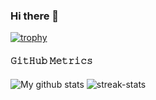 ### Hi there 👋

[![trophy](https://github-profile-trophy.vercel.app/?username=ykumards&theme=onedark)](https://github.com/ryo-ma/github-profile-trophy)

#### 𝙶𝚒𝚝𝙷𝚞𝚋 𝙼𝚎𝚝𝚛𝚒𝚌𝚜
<img align="center" src="https://github-readme-stats.anuraghazra1.vercel.app/api?username=ykumards&show_icons=true&line_height=27&include_all_commits=true&theme=onedark" alt="My github stats" />
<img align="center" src="https://github-readme-streak-stats.herokuapp.com/?user=ykumards&theme=onedark" alt="streak-stats" />

